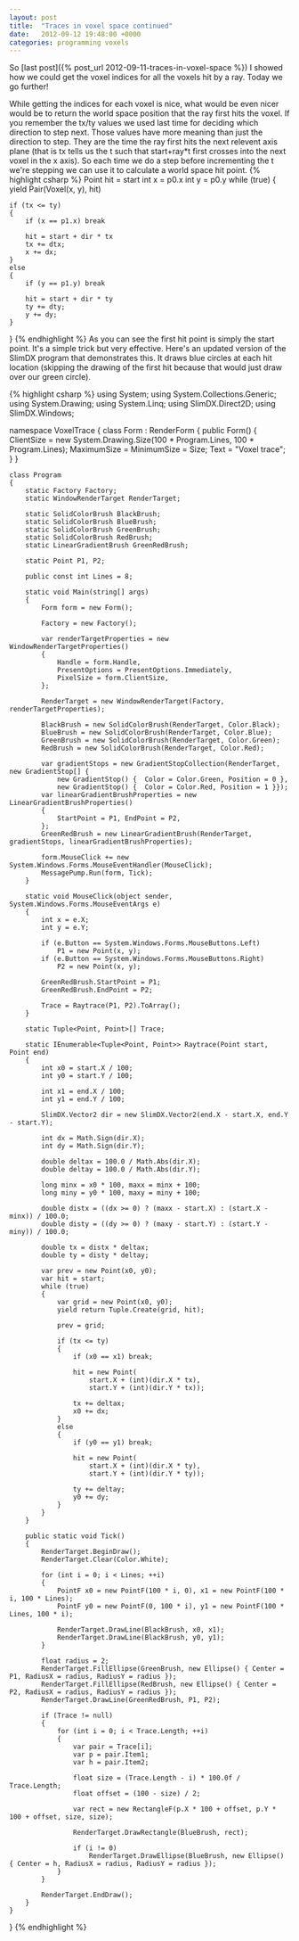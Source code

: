 ```yaml
---
layout: post
title:  "Traces in voxel space continued"
date:   2012-09-12 19:48:00 +0000
categories: programming voxels
---
```

So [last post]({% post_url 2012-09-11-traces-in-voxel-space %}) I showed how we could get the voxel indices for all the voxels hit by a ray. Today we go further!

While getting the indices for each voxel is nice, what would be even nicer would be to return the world space position that the ray first hits the voxel.
If you remember the tx/ty values we used last time for deciding which direction to step next. Those values have more meaning than just the direction to step. They are the time the ray first hits the next relevent axis plane (that is tx tells us the t such that start+ray*t first crosses into the next voxel in the x axis).
So each time we do a step before incrementing the t we're stepping we can use it to calculate a world space hit point.
{% highlight csharp %}
Point hit = start
int x = p0.x
int y = p0.y
while (true)
{
    yield Pair(Voxel(x, y), hit)

    if (tx <= ty)
    {
        if (x == p1.x) break

        hit = start + dir * tx
        tx += dtx;
        x += dx;
    }
    else
    {
        if (y == p1.y) break

        hit = start + dir * ty
        ty += dty;
        y += dy;
    }
}
{% endhighlight %}
As you can see the first hit point is simply the start point.
It's a simple trick but very effective. Here's an updated version of the SlimDX program that demonstrates this. It draws blue circles at each hit location (skipping the drawing of the first hit because that would just draw over our green circle).

{% highlight csharp %}
using System;
using System.Collections.Generic;
using System.Drawing;
using System.Linq;
using SlimDX.Direct2D;
using SlimDX.Windows;

namespace VoxelTrace
{
    class Form : RenderForm
    {
        public Form()
        {
            ClientSize = new System.Drawing.Size(100 * Program.Lines, 100 * Program.Lines);
            MaximumSize = MinimumSize = Size;
            Text = "Voxel trace";
        }
    }

    class Program
    {
        static Factory Factory;
        static WindowRenderTarget RenderTarget;

        static SolidColorBrush BlackBrush;
        static SolidColorBrush BlueBrush;
        static SolidColorBrush GreenBrush;
        static SolidColorBrush RedBrush;
        static LinearGradientBrush GreenRedBrush;

        static Point P1, P2;

        public const int Lines = 8;

        static void Main(string[] args)
        {
            Form form = new Form();

            Factory = new Factory();

            var renderTargetProperties = new WindowRenderTargetProperties()
            {
                Handle = form.Handle,
                PresentOptions = PresentOptions.Immediately,
                PixelSize = form.ClientSize,
            };

            RenderTarget = new WindowRenderTarget(Factory, renderTargetProperties);

            BlackBrush = new SolidColorBrush(RenderTarget, Color.Black);
            BlueBrush = new SolidColorBrush(RenderTarget, Color.Blue);
            GreenBrush = new SolidColorBrush(RenderTarget, Color.Green);
            RedBrush = new SolidColorBrush(RenderTarget, Color.Red);

            var gradientStops = new GradientStopCollection(RenderTarget, new GradientStop[] {
                new GradientStop() {  Color = Color.Green, Position = 0 },
                new GradientStop() {  Color = Color.Red, Position = 1 }});
            var linearGradientBrushProperties = new LinearGradientBrushProperties()
            {
                StartPoint = P1, EndPoint = P2,
            };
            GreenRedBrush = new LinearGradientBrush(RenderTarget, gradientStops, linearGradientBrushProperties);

            form.MouseClick += new System.Windows.Forms.MouseEventHandler(MouseClick);
            MessagePump.Run(form, Tick);
        }

        static void MouseClick(object sender, System.Windows.Forms.MouseEventArgs e)
        {
            int x = e.X;
            int y = e.Y;

            if (e.Button == System.Windows.Forms.MouseButtons.Left)
                P1 = new Point(x, y);
            if (e.Button == System.Windows.Forms.MouseButtons.Right)
                P2 = new Point(x, y);

            GreenRedBrush.StartPoint = P1;
            GreenRedBrush.EndPoint = P2;

            Trace = Raytrace(P1, P2).ToArray();
        }

        static Tuple<Point, Point>[] Trace;

        static IEnumerable<Tuple<Point, Point>> Raytrace(Point start, Point end)
        {
            int x0 = start.X / 100;
            int y0 = start.Y / 100;

            int x1 = end.X / 100;
            int y1 = end.Y / 100;

            SlimDX.Vector2 dir = new SlimDX.Vector2(end.X - start.X, end.Y - start.Y);

            int dx = Math.Sign(dir.X);
            int dy = Math.Sign(dir.Y);

            double deltax = 100.0 / Math.Abs(dir.X);
            double deltay = 100.0 / Math.Abs(dir.Y);

            long minx = x0 * 100, maxx = minx + 100;
            long miny = y0 * 100, maxy = miny + 100;

            double distx = ((dx >= 0) ? (maxx - start.X) : (start.X - minx)) / 100.0;
            double disty = ((dy >= 0) ? (maxy - start.Y) : (start.Y - miny)) / 100.0;

            double tx = distx * deltax;
            double ty = disty * deltay;

            var prev = new Point(x0, y0);
            var hit = start;
            while (true)
            {
                var grid = new Point(x0, y0);
                yield return Tuple.Create(grid, hit);

                prev = grid;

                if (tx <= ty)
                {
                    if (x0 == x1) break;

                    hit = new Point(
                        start.X + (int)(dir.X * tx),
                        start.Y + (int)(dir.Y * tx));

                    tx += deltax;
                    x0 += dx;
                }
                else
                {
                    if (y0 == y1) break;

                    hit = new Point(
                        start.X + (int)(dir.X * ty),
                        start.Y + (int)(dir.Y * ty));

                    ty += deltay;
                    y0 += dy;
                }
            }
        }

        public static void Tick()
        {
            RenderTarget.BeginDraw();
            RenderTarget.Clear(Color.White);

            for (int i = 0; i < Lines; ++i)
            {
                PointF x0 = new PointF(100 * i, 0), x1 = new PointF(100 * i, 100 * Lines);
                PointF y0 = new PointF(0, 100 * i), y1 = new PointF(100 * Lines, 100 * i);

                RenderTarget.DrawLine(BlackBrush, x0, x1);
                RenderTarget.DrawLine(BlackBrush, y0, y1);
            }

            float radius = 2;
            RenderTarget.FillEllipse(GreenBrush, new Ellipse() { Center = P1, RadiusX = radius, RadiusY = radius });
            RenderTarget.FillEllipse(RedBrush, new Ellipse() { Center = P2, RadiusX = radius, RadiusY = radius });
            RenderTarget.DrawLine(GreenRedBrush, P1, P2);

            if (Trace != null)
            {
                for (int i = 0; i < Trace.Length; ++i)
                {
                    var pair = Trace[i];
                    var p = pair.Item1;
                    var h = pair.Item2;

                    float size = (Trace.Length - i) * 100.0f / Trace.Length;
                    float offset = (100 - size) / 2;

                    var rect = new RectangleF(p.X * 100 + offset, p.Y * 100 + offset, size, size);

                    RenderTarget.DrawRectangle(BlueBrush, rect);

                    if (i != 0)
                        RenderTarget.DrawEllipse(BlueBrush, new Ellipse() { Center = h, RadiusX = radius, RadiusY = radius });
                }
            }

            RenderTarget.EndDraw();
        }
    }
}
{% endhighlight %}